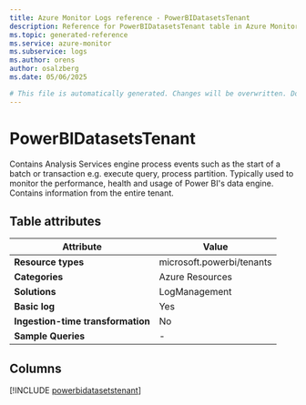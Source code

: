 ```yaml
---
title: Azure Monitor Logs reference - PowerBIDatasetsTenant
description: Reference for PowerBIDatasetsTenant table in Azure Monitor Logs.
ms.topic: generated-reference
ms.service: azure-monitor
ms.subservice: logs
ms.author: orens
author: osalzberg
ms.date: 05/06/2025

# This file is automatically generated. Changes will be overwritten. Do not change this file directly.
---
```


# PowerBIDatasetsTenant

Contains Analysis Services engine process events such as the start of a batch or transaction e.g. execute query, process partition. Typically used to monitor the performance, health and usage of Power BI's data engine. Contains information from the entire tenant.


## Table attributes

|Attribute|Value|
|---|---|
|**Resource types**|microsoft.powerbi/tenants|
|**Categories**|Azure Resources|
|**Solutions**| LogManagement|
|**Basic log**|Yes|
|**Ingestion-time transformation**|No|
|**Sample Queries**|-|



## Columns
  
[!INCLUDE [powerbidatasetstenant](~/reusable-content/ce-skilling/azure/includes/azure-monitor/reference/tables/powerbidatasetstenant-include.md)]
